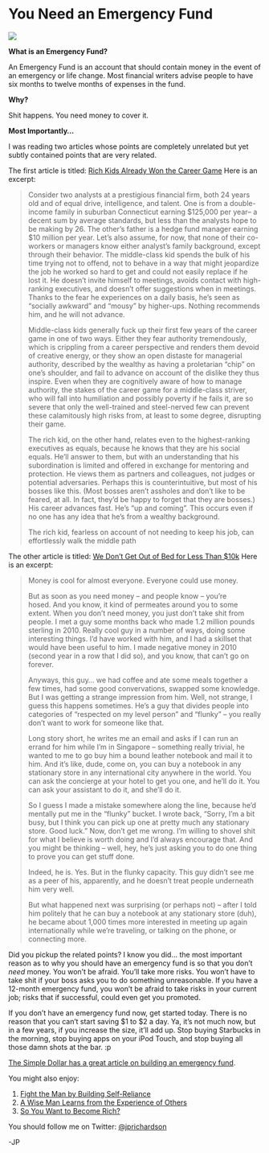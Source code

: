 <!--
id: 3856822333
link: http://techneur.com/post/3856822333/you-need-an-emergency-fund
slug: you-need-an-emergency-fund
date: Mon Mar 14 2011 11:45:00 GMT-0500 (CDT)
publish: 2011-03-014
tags: money
-->


You Need an Emergency Fund
==========================

![](http://media.tumblr.com/tumblr_li23s7wI4f1qzbc4f.jpg)

**What is an Emergency Fund?**

An Emergency Fund is an account that should contain money in the event
of an emergency or life change. Most financial writers advise people to
have six months to twelve months of expenses in the fund.

**Why?**

Shit happens. You need money to cover it.

**Most Importantly…**

I was reading two articles whose points are completely unrelated but yet
subtly contained points that are very related.

The first article is titled: [Rich Kids Already Won the Career
Game](http://michaelochurch.wordpress.com/2011/01/30/yes-rich-kids-already-won-the-career-game-heres-why/) Here
is an excerpt:

> Consider two analysts at a prestigious financial firm, both 24 years
> old and of equal drive, intelligence, and talent. One is from a
> double-income family in suburban Connecticut earning \$125,000 per
> year– a decent sum by average standards, but less than the analysts
> hope to be making by 26. The other’s father is a hedge fund manager
> earning \$10 million per year. Let’s also assume, for now, that none
> of their co-workers or managers know either analyst’s family
> background, except through their behavior. The middle-class kid spends
> the bulk of his time trying not to offend, not to behave in a way that
> might jeopardize the job he worked so hard to get and could not easily
> replace if he lost it. He doesn’t invite himself to meetings, avoids
> contact with high-ranking executives, and doesn’t offer suggestions
> when in meetings. Thanks to the fear he experiences on a daily basis,
> he’s seen as “socially awkward” and “mousy” by higher-ups. Nothing
> recommends him, and he will not advance.
>
> Middle-class kids generally fuck up their first few years of the
> career game in one of two ways. Either they fear authority
> tremendously, which is crippling from a career perspective and renders
> them devoid of creative energy, or they show an open distaste for
> managerial authority, described by the wealthy as having a proletarian
> “chip” on one’s shoulder, and fail to advance on account of the
> dislike they thus inspire. Even when they are cognitively aware of how
> to manage authority, the stakes of the career game for a middle-class
> striver, who will fall into humiliation and possibly poverty if he
> fails it, are so severe that only the well-trained and steel-nerved
> few can prevent these calamitously high risks from, at least to some
> degree, disrupting their game.
>
> The rich kid, on the other hand, relates even to the highest-ranking
> executives as equals, because he knows that they are his social
> equals. He’ll answer to them, but with an understanding that his
> subordination is limited and offered in exchange for mentoring and
> protection. He views them as partners and colleagues, not judges or
> potential adversaries. Perhaps this is counterintuitive, but most of
> his bosses like this. (Most bosses aren’t assholes and don’t like to
> be feared, at all. In fact, they’d be happy to forget that they are
> bosses.) His career advances fast. He’s “up and coming”. This occurs
> even if no one has any idea that he’s from a wealthy background.
>
> The rich kid, fearless on account of not needing to keep his job, can
> effortlessly walk the middle path

The other article is titled: [We Don’t Get Out of Bed for Less Than
\$10k](http://www.sebastianmarshall.com/we-dont-get-out-of-bed-for-less-than-10000-per-day)
Here is an excerpt:

> Money is cool for almost everyone. Everyone could use money.
>
> But as soon as you need money – and people know – you’re hosed. And
> you know, it kind of permeates around you to some extent. When you
> don’t need money, you just don’t take shit from people. I met a guy
> some months back who made 1.2 million pounds sterling in 2010. Really
> cool guy in a number of ways, doing some interesting things. I’d have
> worked with him, and I had a skillset that would have been useful to
> him. I made negative money in 2010 (second year in a row that I did
> so), and you know, that can’t go on forever.
>
> Anyways, this guy… we had coffee and ate some meals together a few
> times, had some good convervations, swapped some knowledge. But I was
> getting a strange impression from him. Well, not strange, I guess this
> happens sometimes. He’s a guy that divides people into categories of
> “respected on my level person” and “flunky” – you really don’t want to
> work for someone like that.
>
> Long story short, he writes me an email and asks if I can run an
> errand for him while I’m in Singapore – something really trivial, he
> wanted to me to go buy him a bound leather notebook and mail it to
> him. And it’s like, dude, come on, you can buy a notebook in any
> stationary store in any international city anywhere in the world. You
> can ask the concierge at your hotel to get you one, and he’ll do it.
> You can ask your assistant to do it, and she’ll do it.
>
> So I guess I made a mistake somewhere along the line, because he’d
> mentally put me in the “flunky” bucket. I wrote back, “Sorry, I’m a
> bit busy, but I think you can pick up one at pretty much any
> stationary store. Good luck.” Now, don’t get me wrong. I’m willing to
> shovel shit for what I believe is worth doing and I’d always encourage
> that. And you might be thinking – well, hey, he’s just asking you to
> do one thing to prove you can get stuff done.
>
> Indeed, he is. Yes. But in the flunky capacity. This guy didn’t see me
> as a peer of his, apparently, and he doesn’t treat people underneath
> him very well.
>
> But what happened next was surprising (or perhaps not) – after I told
> him politely that he can buy a notebook at any stationary store (duh),
> he became about 1,000 times more interested in meeting up again
> internationally while we’re traveling, or talking on the phone, or
> connecting more.

Did you pickup the related points? I know you did… the most important
reason as to why you should have an emergency fund is so that you don’t
*need* money. You won’t be afraid. You’ll take more risks. You won’t
have to take shit if your boss asks you to do something unreasonable. If
you have a 12-month emergency fund, you won’t be afraid to take risks in
your current job; risks that if successful, could even get you promoted.

If you don’t have an emergency fund now, get started today. There is no
reason that you can’t start saving \$1 to \$2 a day. Ya, it’s not much
now, but in a few years, if you increase the size, it’ll add up. Stop
buying Starbucks in the morning, stop buying apps on your iPod Touch,
and stop buying all those damn shots at the bar. :p

[The Simple Dollar has a great article on building an emergency
fund](http://www.thesimpledollar.com/2009/03/02/a-step-by-step-guide-to-building-a-big-healthy-emergency-fund/).

You might also enjoy:

1.  [Fight the Man by Building
    Self-Reliance](http://techneur.com/post/3088682121/fight-the-man-by-building-self-reliance)
2.  [A Wise Man Learns from the Experience of
    Others](http://techneur.com/post/1397281188/a-wise-man-learns-from-the-experience-of-others)
3.  [So You Want to Become
    Rich?](http://techneur.com/post/1012320994/so-you-want-to-become-rich)

You should follow me on Twitter:
[@jprichardson](http://twitter.com/jprichardson)

-JP

